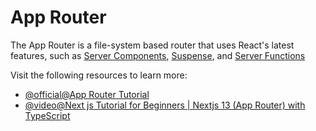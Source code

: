 # App Router

The App Router is a file-system based router that uses React's latest features, such as [Server Components](https://react.dev/reference/rsc/server-components), [Suspense](https://react.dev/reference/react/Suspense), and [Server Functions](https://react.dev/reference/rsc/server-functions)

Visit the following resources to learn more:

- [@official@App Router Tutorial](https://nextjs.org/learn/dashboard-app)
- [@video@Next js Tutorial for Beginners | Nextjs 13 (App Router) with TypeScript](https://www.youtube.com/watch?v=ZVnjOPwW4ZA)